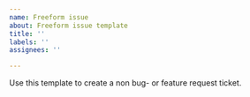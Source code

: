 ```yaml
---
name: Freeform issue
about: Freeform issue template
title: ''
labels: ''
assignees: ''

---
```


Use this template to create a non bug- or feature request ticket.
